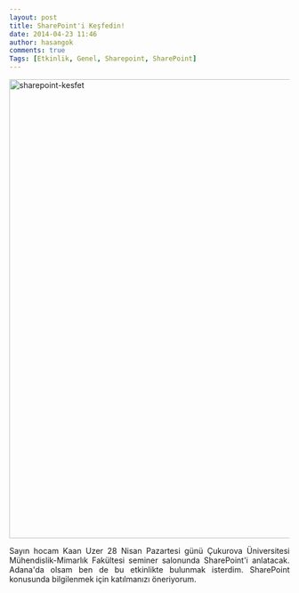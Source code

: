 ```yaml
---
layout: post
title: SharePoint'i Keşfedin!
date: 2014-04-23 11:46
author: hasangok
comments: true
Tags: [Etkinlik, Genel, Sharepoint, SharePoint]
---
```

<p style="text-align: justify;"><img class="aligncenter  wp-image-689" src="http://www.hasangok.com.tr/wp-content/uploads/2014/04/sharepoint-kesfet.png" alt="sharepoint-kesfet" width="590" height="826" /></p>
<p style="text-align: justify;">Sayın hocam Kaan Uzer 28 Nisan Pazartesi günü Çukurova Üniversitesi Mühendislik-Mimarlık Fakültesi seminer salonunda SharePoint'i anlatacak. Adana'da olsam ben de bu etkinlikte bulunmak isterdim. SharePoint konusunda bilgilenmek için katılmanızı öneriyorum.</p>
